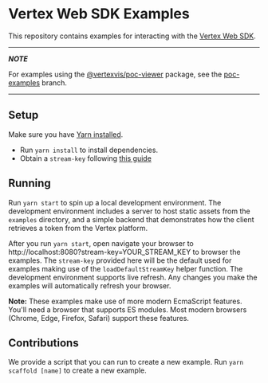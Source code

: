 # Vertex Web SDK Examples

This repository contains examples for interacting with the [Vertex Web SDK](https://www.npmjs.com/package/@vertexvis/viewer).

---
***NOTE***

For examples using the [@vertexvis/poc-viewer](https://www.npmjs.com/package/@vertexvis/poc-viewer) package,
see the [poc-examples](https://github.com/Vertexvis/web-sdk-examples/tree/poc-examples) branch.

---

## Setup

Make sure you have [Yarn installed](https://classic.yarnpkg.com/en/docs/install).

- Run `yarn install` to install dependencies.
- Obtain a `stream-key` following [this guide](https://developer.vertexvis.com/docs/guides/authentication)

## Running

Run `yarn start` to spin up a local development environment. The development
environment includes a server to host static assets from the `examples`
directory, and a simple backend that demonstrates how the client retrieves a
token from the Vertex platform.

After you run `yarn start`, open navigate your browser to http://localhost:8080?stream-key=YOUR_STREAM_KEY
to browser the examples. The `stream-key` provided here will be the default used for examples making use 
of the `loadDefaultStreamKey` helper function. The development environment supports live refresh. Any
changes you make the examples will automatically refresh your browser.

**Note:** These examples make use of more modern EcmaScript features. You'll
need a browser that supports ES modules. Most modern browsers (Chrome, Edge,
Firefox, Safari) support these features.

## Contributions

We provide a script that you can run to create a new example. Run `yarn scaffold [name]` to create a new example.
